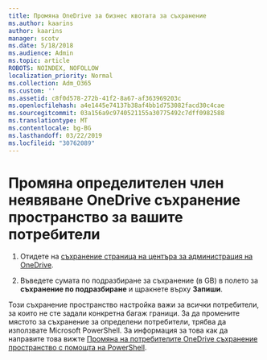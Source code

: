 ```yaml
---
title: Промяна OneDrive за бизнес квотата за съхранение
ms.author: kaarins
author: kaarins
manager: scotv
ms.date: 5/18/2018
ms.audience: Admin
ms.topic: article
ROBOTS: NOINDEX, NOFOLLOW
localization_priority: Normal
ms.collection: Adm_O365
ms.custom: ''
ms.assetid: c8f0d578-272b-41f2-8a67-af363969203c
ms.openlocfilehash: a4e1445e74137b38af4bb1d753082facd30c4cae
ms.sourcegitcommit: 03a156a9c9740521155a30775492c7dff0982588
ms.translationtype: MT
ms.contentlocale: bg-BG
ms.lasthandoff: 03/22/2019
ms.locfileid: "30762089"
---
```

# <a name="change-the-default-onedrive-storage-space-for-your-users"></a>Промяна определителен член неявяване OneDrive съхранение пространство за вашите потребители

1. Отидете на [съхранение страница на центъра за администрация на OneDrive](https://admin.onedrive.com/?v=StorageSettings).
    
2. Въведете сумата по подразбиране за съхранение (в GB) в полето за **съхранение по подразбиране** и щракнете върху **Запиши**.
    
Този съхранение пространство настройка важи за всички потребители, за които не сте задали конкретна багаж граници. За да промените мястото за съхранение за определени потребители, трябва да използвате Microsoft PowerShell. За информация за това как да направите това вижте [Промяна на потребителите OneDrive съхранение пространство с помощта на PowerShell](https://go.microsoft.com/fwlink/?linkid=866402).
  

